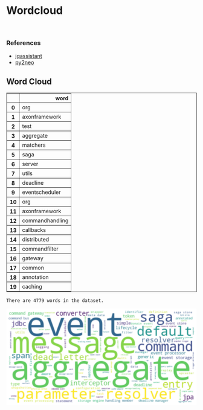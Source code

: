 # Wordcloud
<br>  

### References
- [jqassistant](https://jqassistant.org)
- [py2neo](https://py2neo.org/2021.1/)





## Word Cloud




<div>
<table border="1" class="dataframe">
  <thead>
    <tr style="text-align: right;">
      <th></th>
      <th>word</th>
    </tr>
  </thead>
  <tbody>
    <tr>
      <th>0</th>
      <td>org</td>
    </tr>
    <tr>
      <th>1</th>
      <td>axonframework</td>
    </tr>
    <tr>
      <th>2</th>
      <td>test</td>
    </tr>
    <tr>
      <th>3</th>
      <td>aggregate</td>
    </tr>
    <tr>
      <th>4</th>
      <td>matchers</td>
    </tr>
    <tr>
      <th>5</th>
      <td>saga</td>
    </tr>
    <tr>
      <th>6</th>
      <td>server</td>
    </tr>
    <tr>
      <th>7</th>
      <td>utils</td>
    </tr>
    <tr>
      <th>8</th>
      <td>deadline</td>
    </tr>
    <tr>
      <th>9</th>
      <td>eventscheduler</td>
    </tr>
    <tr>
      <th>10</th>
      <td>org</td>
    </tr>
    <tr>
      <th>11</th>
      <td>axonframework</td>
    </tr>
    <tr>
      <th>12</th>
      <td>commandhandling</td>
    </tr>
    <tr>
      <th>13</th>
      <td>callbacks</td>
    </tr>
    <tr>
      <th>14</th>
      <td>distributed</td>
    </tr>
    <tr>
      <th>15</th>
      <td>commandfilter</td>
    </tr>
    <tr>
      <th>16</th>
      <td>gateway</td>
    </tr>
    <tr>
      <th>17</th>
      <td>common</td>
    </tr>
    <tr>
      <th>18</th>
      <td>annotation</td>
    </tr>
    <tr>
      <th>19</th>
      <td>caching</td>
    </tr>
  </tbody>
</table>
</div>



    There are 4779 words in the dataset.



    
![png](Wordcloud_files/Wordcloud_10_1.png)
    

